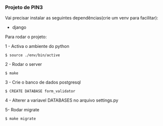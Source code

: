 ### Projeto de PIN3

Vai precisar instalar as seguintes dependências(crie um venv para facilitar):
* django

Para rodar o projeto:

1 - Activa o ambiente do python
```
$ source ./env/bin/active 
```

2 - Rodar o server
```
$ make
```
3 - Crie o banco de dados postgresql
``` 
$ CREATE DATABASE form_validator
```

4 - Alterer a variavel DATABASES no arquivo settings.py

5- Rodar migrate
```
$ make migrate
```
